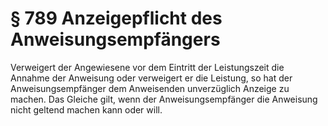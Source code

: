# § 789 Anzeigepflicht des Anweisungsempfängers
Verweigert der Angewiesene vor dem Eintritt der Leistungszeit die Annahme der Anweisung oder verweigert er die Leistung, so hat der Anweisungsempfänger dem Anweisenden unverzüglich Anzeige zu machen. Das Gleiche gilt, wenn der Anweisungsempfänger die Anweisung nicht geltend machen kann oder will.